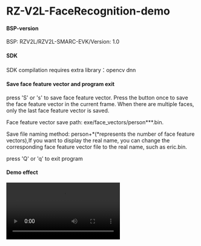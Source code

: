 # RZ-V2L-FaceRecognition-demo

#### BSP-version

BSP: RZV2L/RZV2L-SMARC-EVK/Version: 1.0

#### SDK

SDK compilation requires extra library：opencv dnn

#### Save face feature vector and program exit
press 'S' or 's' to save face feature vector. Press the button once to save the face feature vector in the current frame. When there are multiple faces, only the last face feature vector is saved.

Face feature vector save path: exe/face_vectors/person***.bin.

Save file naming method: person+*(*represents the number of face feature vectors),If you want to display the real name, you can change the corresponding face feature vector file to the real name, such as eric.bin.

press 'Q' or 'q' to exit program

#### Demo effect

<video src="https://github.com/Eric036/RZ-V2L-FaceRecognition-demo/demo.mp4"></video>
